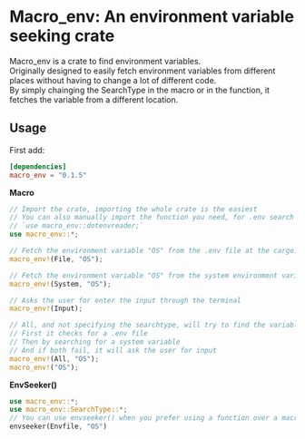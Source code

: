 Macro_env: An environment variable seeking crate
==================================================

Macro_env is a crate to find environment variables.  
Originally designed to easily fetch environment variables from different places without having to change a lot of different code.  
By simply chainging the SearchType in the macro or in the function, it fetches the variable from a different location.  


## Usage

First add:

```toml
[dependencies]
macro_env = "0.1.5"
```


**Macro**

```rust
// Import the crate, importing the whole crate is the easiest
// You can also manually import the function you need, for .env search for example:
// `use macro_env::dotenvreader;`
use macro_env::*;

// Fetch the environment variable "OS" from the .env file at the cargo.toml level
macro_env!(File, "OS");

// Fetch the environment variable "OS" from the system environment variables
macro_env!(System, "OS");

// Asks the user for enter the input through the terminal
macro_env!(Input);

// All, and not specifying the searchtype, will try to find the variable through all 3 methods:
// First it checks for a .env file
// Then by searching for a system variable
// And if both fail, it will ask the user for input
macro_env!(All, "OS");
macro_env!("OS");

```


**EnvSeeker()**

```rust
use macro_env::*;
use macro_env::SearchType::*;
// You can use envseeker() when you prefer using a function over a macro
envseeker(Envfile, "OS")
```

